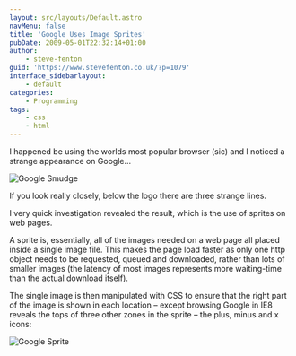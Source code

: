 ```yaml
---
layout: src/layouts/Default.astro
navMenu: false
title: 'Google Uses Image Sprites'
pubDate: 2009-05-01T22:32:14+01:00
author:
    - steve-fenton
guid: 'https://www.stevefenton.co.uk/?p=1079'
interface_sidebarlayout:
    - default
categories:
    - Programming
tags:
    - css
    - html
---
```


I happened be using the worlds most popular browser (sic) and I noticed a strange appearance on Google…

![Google Smudge](https://www.stevefenton.co.uk/wp-content/uploads/2015/07/google_a.jpg)

If you look really closely, below the logo there are three strange lines.

I very quick investigation revealed the result, which is the use of sprites on web pages.

A sprite is, essentially, all of the images needed on a web page all placed inside a single image file. This makes the page load faster as only one http object needs to be requested, queued and downloaded, rather than lots of smaller images (the latency of most images represents more waiting-time than the actual download itself).

The single image is then manipulated with CSS to ensure that the right part of the image is shown in each location – except browsing Google in IE8 reveals the tops of three other zones in the sprite – the plus, minus and x icons:

![Google Sprite](https://www.stevefenton.co.uk/wp-content/uploads/2015/07/google_b.png)